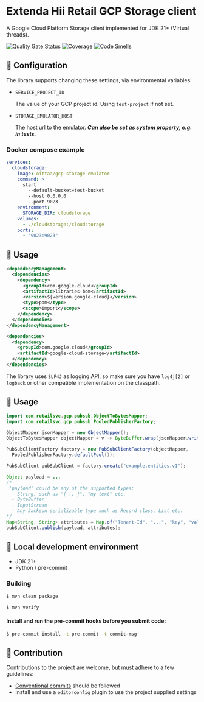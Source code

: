 # Extenda Hii Retail GCP Storage client
A Google Cloud Platform Storage client implemented for JDK 21+ (Virtual threads).

[![Quality Gate Status](https://sonarcloud.io/api/project_badges/measure?project=extenda_hiiretail-gcp-storage-java&metric=alert_status&token=38cd6e4249d32992ab84592be19958602fb47b4d)](https://sonarcloud.io/dashboard?id=extenda_hiiretail-gcp-storage-java)
[![Coverage](https://sonarcloud.io/api/project_badges/measure?project=extenda_hiiretail-gcp-storage-java&metric=coverage&token=38cd6e4249d32992ab84592be19958602fb47b4d)](https://sonarcloud.io/dashboard?id=extenda_hiiretail-gcp-storage-java)
[![Code Smells](https://sonarcloud.io/api/project_badges/measure?project=extenda_hiiretail-gcp-storage-java&metric=code_smells&token=38cd6e4249d32992ab84592be19958602fb47b4d)](https://sonarcloud.io/dashboard?id=extenda_hiiretail-gcp-storage-java)

## :nut_and_bolt: Configuration

The library supports changing these settings, via environmental variables:

* `SERVICE_PROJECT_ID`

  The value of your GCP project id. Using `test-project` if not set.

* `STORAGE_EMULATOR_HOST`

  The host url to the emulator. ***Can also be set as system property, e.g. in tests.***

### Docker compose example

```yaml
services:
  cloudstorage:
    image: oittaa/gcp-storage-emulator
    command: >
      start
        --default-bucket=test-bucket
        --host 0.0.0.0
        --port 9023
    environment:
      STORAGE_DIR: cloudstorage
    volumes:
      - ./cloudstorage:/cloudstorage
    ports:
      - "9023:9023"
```

## :notebook_with_decorative_cover: Usage

```xml
<dependencyManagement>
  <dependencies>
    <dependency>
      <groupId>com.google.cloud</groupId>
      <artifactId>libraries-bom</artifactId>
      <version>${version.google-cloud}</version>
      <type>pom</type>
      <scope>import</scope>
    </dependency>
  </dependencies>
</dependencyManagement>

<dependencies>
  <dependency>
    <groupId>com.google.cloud</groupId>
    <artifactId>google-cloud-storage</artifactId>
  </dependency>
</dependencies>
```

The library uses `SLF4J` as logging API, so make sure you have `log4j[2]` or `logback` or other
compatible implementation on the classpath.

## :scroll: Usage

```java
import com.retailsvc.gcp.pubsub.ObjectToBytesMapper;
import com.retailsvc.gcp.pubsub.PooledPublisherFactory;

ObjectMapper jsonMapper = new ObjectMapper();
ObjectToBytesMapper objectMapper = v -> ByteBuffer.wrap(jsonMapper.writeValueAsBytes(v));

PubSubClientFactory factory = new PubSubClientFactory(objectMapper,
  PooledPublisherFactory.defaultPool());

PubSubClient pubSubClient = factory.create("example.entities.v1");

Object payload = ...
/*
 'payload' could be any of the supported types:
  - String, such as "{ .. }", "my text" etc.
  - ByteBuffer
  - InputStream
  - Any Jackson serializable type such as Record class, List etc.
*/
Map<String, String> attributes = Map.of("Tenant-Id", "...", "key", "value");
pubSubClient.publish(payload, attributes);
```

## :wrench: Local development environment

* JDK 21+
* Python / pre-commit

### Building

```bash
$ mvn clean package
```

```bash
$ mvn verify
```

#### Install and run the pre-commit hooks before you submit code:

```bash
$ pre-commit install -t pre-commit -t commit-msg
```

## :information_desk_person: Contribution

Contributions to the project are welcome, but must adhere to a few guidelines:

 * [Conventional commits](https://www.conventionalcommits.org/en/v1.0.0/) should be followed
 * Install and use a `editorconfig` plugin to use the project supplied settings

